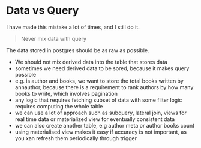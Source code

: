 # Data vs Query

I have made this mistake a lot of times, and I still do it.

> Never mix data with query


The data stored in postgres should be as raw as possible.

- We should not mix derived data into the table that stores data
- sometimes we need derived data to be sored, because it makes query possible
- e.g. is author and books, we want to store the total books written by annauthor, because there is a requirement to rank authors by how many books to write, which involves pagination
- any logic that requires fetching subset of data with some filter logic requires computing the whole table
- we can use a lot of approach such as subquery, lateral join, views for real time data or materialized view for eventually consistent data
- we can also create another table, e.g author meta or author books count
- using materialised view makes it easy if accuracy is not important, as you xan refresh them periodically through trigger
 
